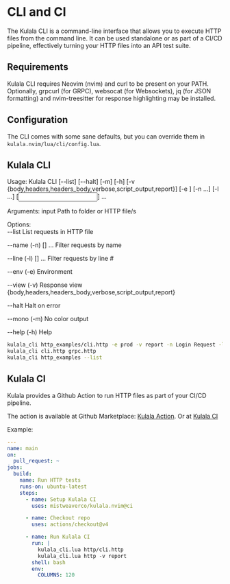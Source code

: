 # CLI and CI

The Kulala CLI is a command-line interface that allows you to execute HTTP files from the command line. It can be used 
standalone or as part of a CI/CD pipeline, effectively turning your HTTP files into an API test suite.

## Requirements

Kulala CLI requires Neovim (nvim) and curl to be present on your PATH. 
Optionally, grpcurl (for GRPC), websocat (for Websockets), jq (for JSON formatting) and nvim-treesitter for response highlighting may be installed.

## Configuration

The CLI comes with some sane defaults, but you can override them in `kulala.nvim/lua/cli/config.lua`.

## Kulala CLI

Usage: Kulala CLI [--list] [--halt] [-m] [-h] 
      [-v {body,headers,headers_body,verbose,script_output,report}]
      [-e <env>] [-n <name> ...] [-l <line> ...]
      [<input>] ...

Arguments:
   input                      Path to folder or HTTP file/s
                            
Options:                    
   --list                     List requests in HTTP file
                            
   --name (-n) [<name>] ...   Filter requests by name
                            
   --line (-l) [<line>] ...   Filter requests by line #
                            
   --env (-e) <env>           Environment
                            
   --view (-v)                Response view
                              {body,headers,headers_body,verbose,script_output,report}
                            
   --halt                     Halt on error
                            
   --mono (-m)                No color output
                            
   --help (-h)                Help

```bash
kulala_cli http_examples/cli.http -e prod -v report -n Login Request -l 15 20 
kulala_cli cli.http grpc.http
kulala_cli http_examples --list
```

## Kulala CI

Kulala provides a Github Action to run HTTP files as part of your CI/CD pipeline.

The action is available at Github Marketplace: [Kulala Action](https://github.com/marketplace/actions/kulala). 
Or at [Kulala CI](https://github.com/mistweaverco/kulala.nvim/ci)

Example:
```yaml
---
name: main
on:
  pull_request: ~
jobs:
  build:
    name: Run HTTP tests
    runs-on: ubuntu-latest
    steps:
      - name: Setup Kulala CI
        uses: mistweaverco/kulala.nvim@ci

      - name: Checkout repo
        uses: actions/checkout@v4

      - name: Run Kulala CI
        run: |
          kulala_cli.lua http/cli.http
          kulala_cli.lua http -v report
        shell: bash
        env:
          COLUMNS: 120
```
